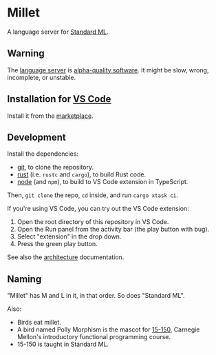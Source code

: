 # Millet

A language server for [Standard ML][sml].

## Warning

The [language server][lang-srv] is [alpha-quality software][known-issues]. It might be slow, wrong, incomplete, or unstable.

## Installation for [VS Code][vscode]

Install it from the [marketplace][].

## Development

Install the dependencies:

- [git][], to clone the repository.
- [rust][] (i.e. `rustc` and `cargo`), to build Rust code.
- [node][] (and `npm`), to build to VS Code extension in TypeScript.

Then, `git clone` the repo, `cd` inside, and run `cargo xtask ci`.

If you're using VS Code, you can try out the VS Code extension:

1. Open the root directory of this repository in VS Code.
2. Open the Run panel from the activity bar (the play button with bug).
3. Select "extension" in the drop down.
4. Press the green play button.

See also the [architecture][] documentation.

## Naming

"Millet" has M and L in it, in that order. So does "Standard ML".

Also:

- Birds eat millet.
- A bird named Polly Morphism is the mascot for [15-150][cmu150], Carnegie Mellon's introductory functional programming course.
- 15-150 is taught in Standard ML.

[architecture]: /docs/architecture.md
[cmu150]: http://www.cs.cmu.edu/~15150/
[git]: https://git-scm.com
[known-issues]: /docs/known-issues.md
[lang-srv]: https://microsoft.github.io/language-server-protocol/
[marketplace]: https://marketplace.visualstudio.com/items?itemName=azdavis.millet
[node]: https://nodejs.org/en/
[rust]: https://rustup.rs
[sml]: https://smlfamily.github.io
[vscode]: https://code.visualstudio.com
